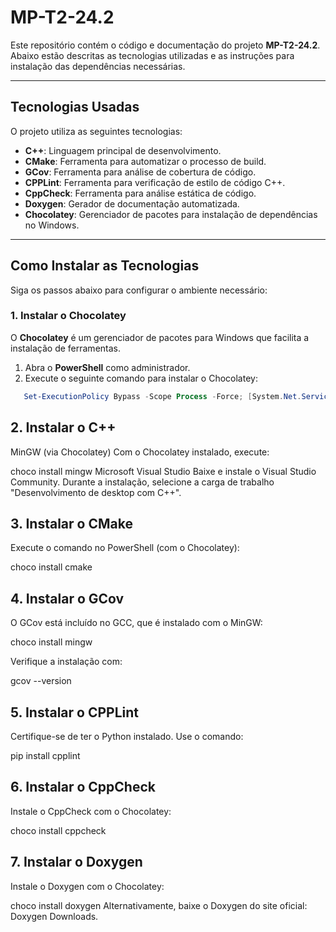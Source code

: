 # MP-T2-24.2

Este repositório contém o código e documentação do projeto **MP-T2-24.2**.  
Abaixo estão descritas as tecnologias utilizadas e as instruções para instalação das dependências necessárias.

---

## Tecnologias Usadas

O projeto utiliza as seguintes tecnologias:

- **C++**: Linguagem principal de desenvolvimento.
- **CMake**: Ferramenta para automatizar o processo de build.
- **GCov**: Ferramenta para análise de cobertura de código.
- **CPPLint**: Ferramenta para verificação de estilo de código C++.
- **CppCheck**: Ferramenta para análise estática de código.
- **Doxygen**: Gerador de documentação automatizada.
- **Chocolatey**: Gerenciador de pacotes para instalação de dependências no Windows.

---

## Como Instalar as Tecnologias

Siga os passos abaixo para configurar o ambiente necessário:

### 1. Instalar o Chocolatey
O **Chocolatey** é um gerenciador de pacotes para Windows que facilita a instalação de ferramentas.

1. Abra o **PowerShell** como administrador.
2. Execute o seguinte comando para instalar o Chocolatey:
```powershell
   Set-ExecutionPolicy Bypass -Scope Process -Force; [System.Net.ServicePointManager]::SecurityProtocol = [System.Net.SecurityProtocolType]::Tls12; iex ((New-Object System.Net.WebClient).DownloadString('https://community.chocolatey.org/install.ps1'))
```

## 2. Instalar o C++
MinGW (via Chocolatey)
Com o Chocolatey instalado, execute:



choco install mingw
Microsoft Visual Studio
Baixe e instale o Visual Studio Community.
Durante a instalação, selecione a carga de trabalho "Desenvolvimento de desktop com C++".
## 3. Instalar o CMake
Execute o comando no PowerShell (com o Chocolatey):



choco install cmake
## 4. Instalar o GCov
O GCov está incluído no GCC, que é instalado com o MinGW:



choco install mingw

Verifique a instalação com:

gcov --version
## 5. Instalar o CPPLint
Certifique-se de ter o Python instalado.
Use o comando:



pip install cpplint
## 6. Instalar o CppCheck
Instale o CppCheck com o Chocolatey:



choco install cppcheck
## 7. Instalar o Doxygen
Instale o Doxygen com o Chocolatey:



choco install doxygen
Alternativamente, baixe o Doxygen do site oficial: Doxygen Downloads.